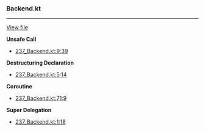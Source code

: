 ### Backend.kt
---
[View file](files/237_Backend.kt)

**Unsafe Call**

 - [237_Backend.kt:9:39](files/237_Backend.kt#L9:)

**Destructuring Declaration**

 - [237_Backend.kt:5:14](files/237_Backend.kt#L5:)

**Coroutine**

 - [237_Backend.kt:71:9](files/237_Backend.kt#L71)

**Super Delegation**

 - [237_Backend.kt:1:18](files/237_Backend.kt#L1:)
